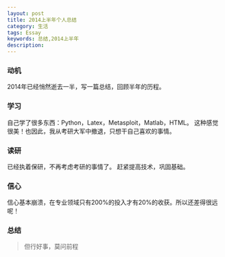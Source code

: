 ```yaml
---
layout: post
title: 2014上半年个人总结
category: 生活
tags: Essay
keywords: 总结,2014上半年
description: 
---
```


### 动机

2014年已经悄然逝去一半，写一篇总结，回顾半年的历程。

### 学习

自己学了很多东西：Python，Latex，Metasploit，Matlab，HTML。
这种感觉很美！也因此，我从考研大军中撤退，只想干自己喜欢的事情。

### 读研

已经执着保研，不再考虑考研的事情了。
赶紧提高技术，巩固基础。

### 信心

信心基本崩溃，在专业领域只有200%的投入才有20%的收获。所以还差得很远呢！

### 总结

> 但行好事，莫问前程

